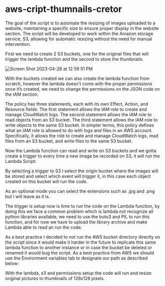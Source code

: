 # aws-cript-thumnails-cretor

The goal of the script is to automate the resizing of images uploaded to a website, maintaining a specific size to ensure proper display in the website section. The script will be developed to work within the Amazon storage service, S3, allowing for automatic resizing without the need for manual intervention.




First we need to create 2 S3 buckets, one for the original files that will trigger the lambda function and the second to store the thumbnails.

![Screen Shot 2023-04-28 at 12 59 51 PM](https://user-images.githubusercontent.com/123271041/235208816-c63ad3c6-a800-4f5d-a4c8-b3a51fc0e7f7.png)


With the buckets created we can also create the lambda function from scratch, however the lambda doesn’t come with the proper permissions once it’s created, we need to change the permissions on the JSON code on the IAM section. 




The policy has three statements, each with its own Effect, Action, and Resource fields:
The first statement allows the IAM role to create and manage CloudWatch logs.
The second statement allows the IAM role to read objects from an S3 bucket.
The third statement allows the IAM role to write objects to the same S3 bucket.
In simpler terms, this policy defines what an IAM role is allowed to do with logs and files in an AWS account. Specifically, it allows the role to create and manage CloudWatch logs, read files from an S3 bucket, and write files to the same S3 bucket.




Now the Lambda function can read and write on S3 buckets and we gotta create a trigger to every time a new image be recorded on S3, it will run the Lambda Script:











By selecting a trigger to S3 I select the origin bucket where the images will be stored and select which event will trigger it, in this case each object created on this bucket will run the code. 

As an optional mode you can select the extensions such as .jpg and .png but I will leave as it is. 



The trigger is setup now is time to run the code on the Lambda function, by doing this we face a common problem which is lambda not recognize all python libraries available, we need to use the boto3 and PIL to run this function, and for now we have to upload the library archive and make Lambda able to read an run the code.



As a best practice I decided to not run the AWS bucket directory directly on the script since it would make it harder in the future to replicate this same lambda function to another instance or in case the bucket be deleted or renamed it would bug the script.  As a best practice from AWS we should use the Environment variables tab to designate our path as described below:

With the lambda, s3 and permissions setup the code will run and resize original pictures to thumbnails of 128x128 pixels.


